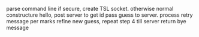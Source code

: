 parse command line
if secure, create TSL socket. otherwise normal
constructure hello, post server to get id
pass guess to server. process retry message per marks
refine new guess, repeat step 4 till server return bye message
